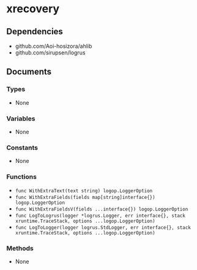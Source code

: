 # xrecovery

## Dependencies

+ github.com/Aoi-hosizora/ahlib
+ github.com/sirupsen/logrus

## Documents

### Types

+ None

### Variables

+ None

### Constants

+ None

### Functions

+ `func WithExtraText(text string) logop.LoggerOption`
+ `func WithExtraFields(fields map[string]interface{}) logop.LoggerOption`
+ `func WithExtraFieldsV(fields ...interface{}) logop.LoggerOption`
+ `func LogToLogrus(logger *logrus.Logger, err interface{}, stack xruntime.TraceStack, options ...logop.LoggerOption)`
+ `func LogToLogger(logger logrus.StdLogger, err interface{}, stack xruntime.TraceStack, options ...logop.LoggerOption)`

### Methods

+ None

